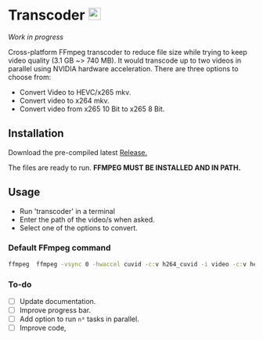#  
# Transcoder [<img src="icon.ico" width="25"/>](image.png)
*Work in progress*

Cross-platform FFmpeg transcoder to reduce file size while trying to keep video quality (3.1 GB ~> 740 MB). It would transcode up to two videos in parallel using NVIDIA hardware acceleration. There are three options to choose from:

- Convert Video to HEVC/x265 mkv.
- Convert video to x264 mkv.
- Convert video from x265 10 Bit to x265 8 Bit. 

## Installation
Download the pre-compiled latest [Release.](transcoder/releases/latest)

The files are ready to run. **FFMPEG MUST BE INSTALLED AND IN PATH.**

## Usage
- Run 'transcoder' in a terminal
- Enter the path of the video/s when asked.
- Select one of the options to convert.

### Default FFmpeg command
```cmd
ffmpeg  ffmpeg -vsync 0 -hwaccel cuvid -c:v h264_cuvid -i video -c:v hevc_nvenc -x265-params crf=20 -spatial_aq 1 -rc-lookahead 20 -preset slow -c:a aac -b:a 224k -map 0 video-trans.mkv
```
### To-do
- [ ] Update documentation.
- [ ] Improve progress bar.
- [ ] Add option to run `n⁰` tasks in parallel.
- [ ] Improve code,
